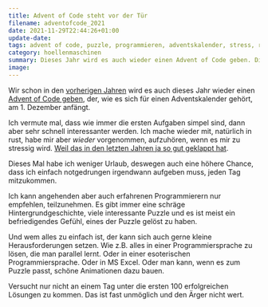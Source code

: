 ```yaml
---
title: Advent of Code steht vor der Tür
filename: adventofcode_2021
date: 2021-11-29T22:44:26+01:00
update-date:
tags: advent of code, puzzle, programmieren, adventskalender, stress, rust
category: hoellenmaschinen
summary: Dieses Jahr wird es auch wieder einen Advent of Code geben. Dieses Mal habe ich mir fest vorgenommen aufzuhören, wenn es zu stressig wird.
image:
---
```


Wir schon in den [vorherigen Jahren](/blogposts/adventofcode_2020) wird es auch dieses Jahr wieder einen [Advent of Code geben](https://adventofcode.com/2021), der, wie es sich für einen Adventskalender gehört, am 1. Dezember anfängt.

Ich vermute mal, dass wie immer die ersten Aufgaben simpel sind, dann aber sehr schnell interessanter werden. Ich mache wieder mit, natürlich in rust, habe mir aber _wieder_ vorgenommen, aufzuhören, wenn es mir zu stressig wird. [Weil das in den letzten Jahren ja so gut geklappt hat](/blogposts/aoc_2020_rueckblick).

Dieses Mal habe ich weniger Urlaub, deswegen auch eine höhere Chance, dass ich einfach notgedrungen irgendwann aufgeben muss, jeden Tag mitzukommen.

Ich kann angehenden aber auch erfahrenen Programmierern nur empfehlen, teilzunehmen. Es gibt immer eine schräge Hintergrundgeschichte, viele interessante Puzzle und es ist meist ein befriedigendes Gefühl, eines der Puzzle gelöst zu haben.

Und wem alles zu einfach ist, der kann sich auch gerne kleine Herausforderungen setzen. Wie z.B. alles in einer Programmiersprache zu lösen, die man parallel lernt. Oder in einer esoterischen Programmiersprache. Oder in MS Excel. Oder man kann, wenn es zum Puzzle passt, schöne Animationen dazu bauen.

Versucht nur nicht an einem Tag unter die ersten 100 erfolgreichen Lösungen zu kommen. Das ist fast unmöglich und den Ärger nicht wert.
